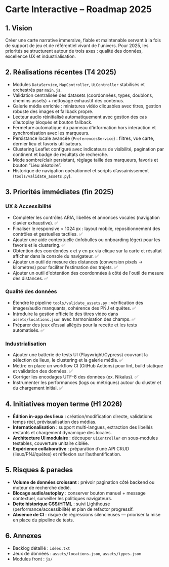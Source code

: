 ﻿# Carte Interactive – Roadmap 2025

## 1. Vision
Créer une carte narrative immersive, fiable et maintenable servant à la fois de support de jeu et de référentiel vivant de l'univers. Pour 2025, les priorités se structurent autour de trois axes : qualité des données, excellence UX et industrialisation.

## 2. Réalisations récentes (T4 2025)
- Modules `DataService`, `MapController`, `UiController` stabilisés et orchestrés par `main.js`.
- Validation centralisée des datasets (coordonnées, types, doublons, chemins assets) + nettoyage exhaustif des contenus.
- Galerie média enrichie : miniatures vidéo cliquables avec titres, gestion robuste des images et fallback propre.
- Lecteur audio réinitialisé automatiquement avec gestion des cas d’autoplay bloqués et bouton fallback.
- Fermeture automatique du panneau d'information hors interaction et synchronisation avec les marqueurs.
- Persistance locale avancée (`PreferencesService`) : filtres, vue carte, dernier lieu et favoris utilisateurs.
- Clustering Leaflet configuré avec indicateurs de visibilité, pagination par continent et badge de résultats de recherche.
- Mode sombre/clair persistant, réglage taille des marqueurs, favoris et bouton “Lieu aléatoire”.
- Historique de navigation opérationnel et scripts d’assainissement (`tools/validate_assets.py`).

## 3. Priorités immédiates (fin 2025)


### UX & Accessibilité
- Compléter les contrôles ARIA, libellés et annonces vocales (navigation clavier exhaustive). ✅
- Finaliser le responsive < 1024 px : layout mobile, repositionnement des contrôles et gestuelles tactiles. ✅
- Ajouter une aide contextuelle (infobulles ou onboarding léger) pour les favoris et le clustering. ✅
- Obtention des coordonées x et y en px via clique sur la carte et résultat afficher dans la console du navigateur. ✅
- Ajouter un outil de mesure des distances (conversion pixels → kilomètres) pour faciliter l’estimation des trajets. ✅
- Ajouter un outil d'obtention des coordonnées à côté de l'outil de mesure des distances. ✅

### Qualité des données
- Étendre le pipeline `tools/validate_assets.py` : vérification des images/audio manquants, cohérence des PNJ et quêtes. ✅
- Introduire la gestion officielle des titres vidéo dans `assets/locations.json` avec harmonisation des champs. ✅
- Préparer des jeux d’essai allégés pour la recette et les tests automatisés. ✅

### Industrialisation
- Ajouter une batterie de tests UI (Playwright/Cypress) couvrant la sélection de lieux, le clustering et la galerie média. ✅
- Mettre en place un workflow CI (GitHub Actions) pour lint, build statique et validation des données. ✅
- Corriger les encodages UTF-8 des données (ex. Nikaïus). ✅
- Instrumenter les performances (logs ou métriques) autour du cluster et du chargement initial. ✅

## 4. Initiatives moyen terme (H1 2026)
- **Édition in-app des lieux** : création/modification directe, validations temps réel, prévisualisation des médias.
- **Internationalisation** : support multi-langues, extraction des libellés restants et chargement dynamique des locales.
- **Architecture UI modulaire** : découper `UiController` en sous-modules testables, couverture unitaire ciblée.
- **Expérience collaborative** : préparation d’une API CRUD (lieux/PNJ/quêtes) et réflexion sur l’authentification.

## 5. Risques & parades
- **Volume de données croissant** : prévoir pagination côté backend ou moteur de recherche dédié.
- **Blocage audio/autoplay** : conserver bouton manuel + message contextuel, surveiller les politiques navigateurs.
- **Dette historique CSS/HTML** : suivi Lighthouse (performance/accessibilité) et plan de refactor progressif.
- **Absence de CI** : risque de régressions silencieuses — prioriser la mise en place du pipeline de tests.

## 6. Annexes
- Backlog détaillé : `idées.txt`
- Jeux de données : `assets/locations.json`, `assets/types.json`
- Modules front : `js/`
